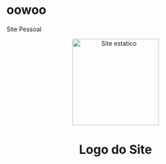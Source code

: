 # oowoo
Site Pessoal

<div align="center">
    <img src="/images/favicon/favicon.ico" alt="Site estatico" width="200px" />
</div>

<h1 align="center">Logo do Site</h1>

<p align="center"></p>
<br>
